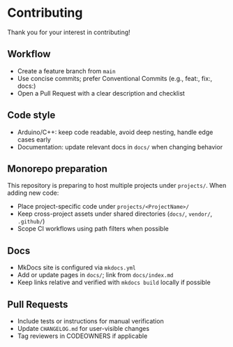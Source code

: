 # Contributing

Thank you for your interest in contributing!

## Workflow
- Create a feature branch from `main`
- Use concise commits; prefer Conventional Commits (e.g., feat:, fix:, docs:)
- Open a Pull Request with a clear description and checklist

## Code style
- Arduino/C++: keep code readable, avoid deep nesting, handle edge cases early
- Documentation: update relevant docs in `docs/` when changing behavior

## Monorepo preparation
This repository is preparing to host multiple projects under `projects/`. When adding new code:
- Place project-specific code under `projects/<ProjectName>/`
- Keep cross-project assets under shared directories (`docs/`, `vendor/`, `.github/`)
- Scope CI workflows using path filters when possible

## Docs
- MkDocs site is configured via `mkdocs.yml`
- Add or update pages in `docs/`; link from `docs/index.md`
- Keep links relative and verified with `mkdocs build` locally if possible

## Pull Requests
- Include tests or instructions for manual verification
- Update `CHANGELOG.md` for user-visible changes
- Tag reviewers in CODEOWNERS if applicable
